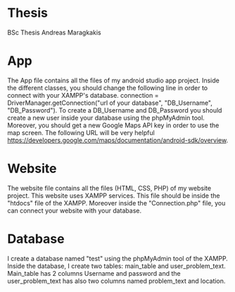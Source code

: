 # Thesis
BSc  Thesis Andreas Maragkakis

# App
The App file contains all the files of my android studio app project. 
Inside the different classes, you should change the following line in order to connect with your XAMPP's database.
connection = DriverManager.getConnection("url of your database", "DB_Username", "DB_Password").
To create a DB_Username and DB_Password you should create a new user inside your database using the phpMyAdmin tool.
Moreover, you should get a new Google Maps API key in order to use the map screen. 
The following URL will be very helpful
https://developers.google.com/maps/documentation/android-sdk/overview.

# Website

The website file contains all the files (HTML, CSS, PHP) of my website project. 
This website uses XAMPP services. This file should be inside the "htdocs" file of the XAMPP. 
Moreover inside the "Connection.php" file, you can connect your website with your database. 

# Database
I create a database named "test" using the phpMyAdmin tool of the XAMPP. 
Inside the database, I create two tables: main_table and user_problem_text. Main_table has 2 columns 
Username and password and the user_problem_text has also two columns named problem_text and location.


